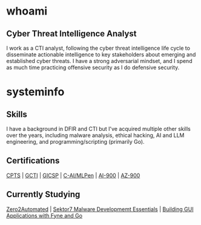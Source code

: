 # whoami

## Cyber Threat Intelligence Analyst
I work as a CTI analyst, following the cyber threat intelligence life cycle to disseminate actionable intelligence to key stakeholders about emerging and established cyber threats. I have a strong adversarial mindset, and I spend as much time practicing offensive security as I do defensive security.

# systeminfo

## Skills
I have a background in DFIR and CTI but I've acquired multiple other skills over the years, including malware analysis, ethical hacking, AI and LLM engineering, and programming/scripting (primarily Go). 

## Certifications 
[CPTS](https://academy.hackthebox.com/preview/certifications/htb-certified-penetration-testing-specialist) | [GCTI](https://www.giac.org/certifications/cyber-threat-intelligence-gcti/) | [GICSP](https://www.giac.org/certifications/global-industrial-cyber-security-professional-gicsp/) | [C-AI/MLPen](https://secops.group/product/certified-ai-ml-pentester/) | [AI-900](https://learn.microsoft.com/en-us/credentials/certifications/azure-ai-fundamentals/?practice-assessment-type=certification) | [AZ-900](https://learn.microsoft.com/en-us/credentials/certifications/azure-fundamentals/?practice-assessment-type=certification)

## Currently Studying
[Zero2Automated](https://institute.sektor7.net/red-team-operator-malware-development-essentials) | [Sektor7 Malware Developmemt Essentials](https://institute.sektor7.net/red-team-operator-malware-development-essentials) | [Building GUI Applications with Fyne and Go](https://www.udemy.com/course/building-gui-applications-with-fyne-and-go-golang/?srsltid=AfmBOorwqN0-BHQLgww_1ks7hk52Z6suxTJv5zJgKA6GiUQ9-Dl40SVk)